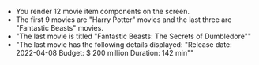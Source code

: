 - You render 12 movie item components on the screen.
- The first 9 movies are "Harry Potter" movies and the last three are "Fantastic Beasts" movies.
- "The last movie is titled \"Fantastic Beasts: The Secrets of Dumbledore\""
- "The last movie has the following details displayed: \"Release date: 2022-04-08  Budget: $ 200 million  Duration: 142 min\""
